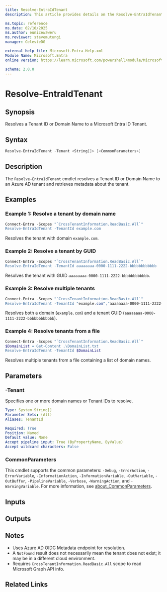 ```yaml
---
title: Resolve-EntraIdTenant
description: This article provides details on the Resolve-EntraIdTenant command.

ms.topic: reference
ms.date: 02/10/2025
ms.author: eunicewaweru
ms.reviewer: stevemutungi
manager: CelesteDG

external help file: Microsoft.Entra-Help.xml
Module Name: Microsoft.Entra
online version: https://learn.microsoft.com/powershell/module/Microsoft.Entra/Resolve-EntraIdTenant

schema: 2.0.0
---
```


# Resolve-EntraIdTenant

## Synopsis

Resolves a Tenant ID or Domain Name to a Microsoft Entra ID Tenant.

## Syntax

```powershell
Resolve-EntraIdTenant -Tenant <String[]> [<CommonParameters>]
```

## Description

The `Resolve-EntraIdTenant` cmdlet resolves a Tenant ID or Domain Name to an Azure AD tenant and retrieves metadata about the tenant.

## Examples

### Example 1: Resolve a tenant by domain name

```powershell
Connect-Entra -Scopes "`CrossTenantInformation.ReadBasic.All`"
Resolve-EntraIdTenant -TenantId example.com
```

Resolves the tenant with domain `example.com`.

### Example 2: Resolve a tenant by GUID

```powershell
Connect-Entra -Scopes "`CrossTenantInformation.ReadBasic.All`"
Resolve-EntraIdTenant -TenantId aaaaaaaa-0000-1111-2222-bbbbbbbbbbbb
```

Resolves the tenant with GUID `aaaaaaaa-0000-1111-2222-bbbbbbbbbbbb`.

### Example 3: Resolve multiple tenants

```powershell
Connect-Entra -Scopes "`CrossTenantInformation.ReadBasic.All`"
Resolve-EntraIdTenant -TenantId "example.com","aaaaaaaa-0000-1111-2222-bbbbbbbbbbbb"
```

Resolves both a domain (`example.com`) and a tenant GUID (`aaaaaaaa-0000-1111-2222-bbbbbbbbbbbb`).

### Example 4: Resolve tenants from a file

```powershell
Connect-Entra -Scopes "`CrossTenantInformation.ReadBasic.All`"
$DomainList = Get-Content .\DomainList.txt
Resolve-EntraIdTenant -TenantId $DomainList
```

Resolves multiple tenants from a file containing a list of domain names.

## Parameters

### -Tenant

Specifies one or more domain names or Tenant IDs to resolve.

```yaml
Type: System.String[]
Parameter Sets: (All)
Aliases: TenantId

Required: True
Position: Named
Default value: None
Accept pipeline input: True (ByPropertyName, ByValue)
Accept wildcard characters: False
```

### CommonParameters

This cmdlet supports the common parameters: `-Debug`, `-ErrorAction`, `-ErrorVariable`, `-InformationAction`, `-InformationVariable`, `-OutVariable`, `-OutBuffer`, `-PipelineVariable`, `-Verbose`, `-WarningAction`, and `-WarningVariable`. For more information, see [about_CommonParameters](https://go.microsoft.com/fwlink/?LinkID=113216).

## Inputs

## Outputs

## Notes

- Uses Azure AD OIDC Metadata endpoint for resolution.
- A `NotFound` result does not necessarily mean the tenant does not exist; it may be in a different cloud environment.
- Requires `CrossTenantInformation.ReadBasic.All` scope to read Microsoft Graph API info.

## Related Links
